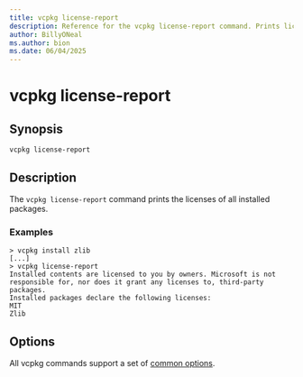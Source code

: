 ```yaml
---
title: vcpkg license-report
description: Reference for the vcpkg license-report command. Prints licenses of all installed packages.
author: BillyONeal
ms.author: bion
ms.date: 06/04/2025
---
```

# vcpkg license-report

## Synopsis

```console
vcpkg license-report
```

## Description

The `vcpkg license-report` command prints the licenses of all installed packages.

### Examples

```console
> vcpkg install zlib
[...]
> vcpkg license-report
Installed contents are licensed to you by owners. Microsoft is not responsible for, nor does it grant any licenses to, third-party packages.
Installed packages declare the following licenses:
MIT
Zlib
```

## Options

All vcpkg commands support a set of [common options](common-options.md).
